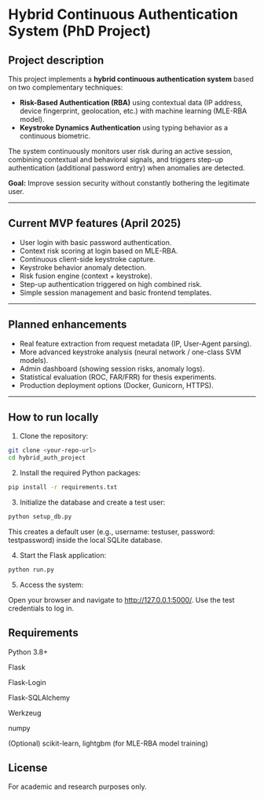 # Hybrid Continuous Authentication System (PhD Project)

## Project description

This project implements a **hybrid continuous authentication system** based on two complementary techniques:

- **Risk-Based Authentication (RBA)** using contextual data (IP address, device fingerprint, geolocation, etc.) with machine learning (MLE-RBA model).
- **Keystroke Dynamics Authentication** using typing behavior as a continuous biometric.

The system continuously monitors user risk during an active session, combining contextual and behavioral signals, and triggers step-up authentication (additional password entry) when anomalies are detected.

**Goal:** Improve session security without constantly bothering the legitimate user.

---

## Current MVP features (April 2025)

- User login with basic password authentication.
- Context risk scoring at login based on MLE-RBA.
- Continuous client-side keystroke capture.
- Keystroke behavior anomaly detection.
- Risk fusion engine (context + keystroke).
- Step-up authentication triggered on high combined risk.
- Simple session management and basic frontend templates.

---

## Planned enhancements

- Real feature extraction from request metadata (IP, User-Agent parsing).
- More advanced keystroke analysis (neural network / one-class SVM models).
- Admin dashboard (showing session risks, anomaly logs).
- Statistical evaluation (ROC, FAR/FRR) for thesis experiments.
- Production deployment options (Docker, Gunicorn, HTTPS).

---

## How to run locally

1. Clone the repository:

```bash
git clone <your-repo-url>
cd hybrid_auth_project
```

2. Install the required Python packages:
```bash
pip install -r requirements.txt
```

3. Initialize the database and create a test user:
```bash
python setup_db.py
```

This creates a default user (e.g., username: testuser, password: testpassword) inside the local SQLite database.

4. Start the Flask application:
```bash
python run.py
```

5. Access the system:

Open your browser and navigate to http://127.0.0.1:5000/. Use the test credentials to log in.

## Requirements
Python 3.8+

Flask

Flask-Login

Flask-SQLAlchemy

Werkzeug

numpy

(Optional) scikit-learn, lightgbm (for MLE-RBA model training)

## License
For academic and research purposes only.
